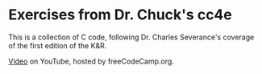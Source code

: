 # Exercises from Dr. Chuck's cc4e

This is a collection of C code, following Dr. Charles Severance's coverage of the first edition of the K&R.

[Video](https://www.youtube.com/watch?v=PaPN51Mm5qQ) on YouTube, hosted by freeCodeCamp.org.
